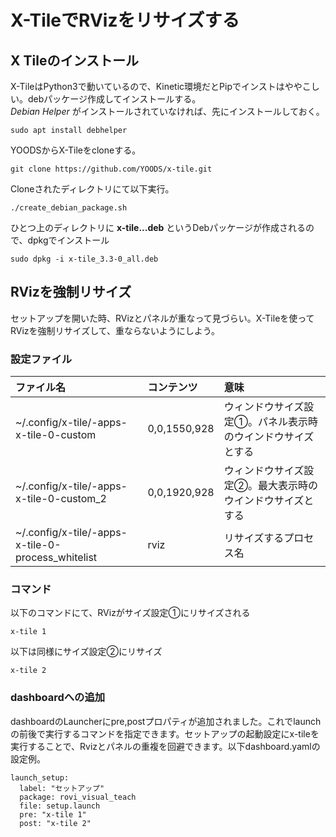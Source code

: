 # X-TileでRVizをリサイズする
## X Tileのインストール  
X-TileはPython3で動いているので、Kinetic環境だとPipでインストはややこしい。debパッケージ作成してインストールする。  
*Debian Helper* がインストールされていなければ、先にインストールしておく。
~~~
sudo apt install debhelper
~~~
YOODSからX-Tileをcloneする。
~~~
git clone https://github.com/YOODS/x-tile.git
~~~
Cloneされたディレクトリにて以下実行。
~~~
./create_debian_package.sh
~~~
ひとつ上のディレクトリに **x-tile...deb** というDebパッケージが作成されるので、dpkgでインストール
~~~
sudo dpkg -i x-tile_3.3-0_all.deb
~~~
## RVizを強制リサイズ  
セットアップを開いた時、RVizとパネルが重なって見づらい。X-Tileを使ってRVizを強制リサイズして、重ならないようにしよう。
### 設定ファイル

|ファイル名|コンテンツ|意味|
|:----|:----|:----|
|~/.config/x-tile/-apps-x-tile-0-custom|0,0,1550,928|ウィンドウサイズ設定①。パネル表示時のウインドウサイズとする|
|~/.config/x-tile/-apps-x-tile-0-custom_2|0,0,1920,928|ウィンドウサイズ設定②。最大表示時のウインドウサイズとする|
|~/.config/x-tile/-apps-x-tile-0-process_whitelist|rviz|リサイズするプロセス名|

### コマンド  
以下のコマンドにて、RVizがサイズ設定①にリサイズされる
~~~
x-tile 1
~~~
以下は同様にサイズ設定②にリサイズ
~~~
x-tile 2
~~~
### dashboardへの追加  
dashboardのLauncherにpre,postプロパティが追加されました。これでlaunchの前後で実行するコマンドを指定できます。セットアップの起動設定にx-tileを実行することで、Rvizとパネルの重複を回避できます。以下dashboard.yamlの設定例。
~~~
launch_setup:
  label: "セットアップ"
  package: rovi_visual_teach
  file: setup.launch
  pre: "x-tile 1"
  post: "x-tile 2"
~~~

